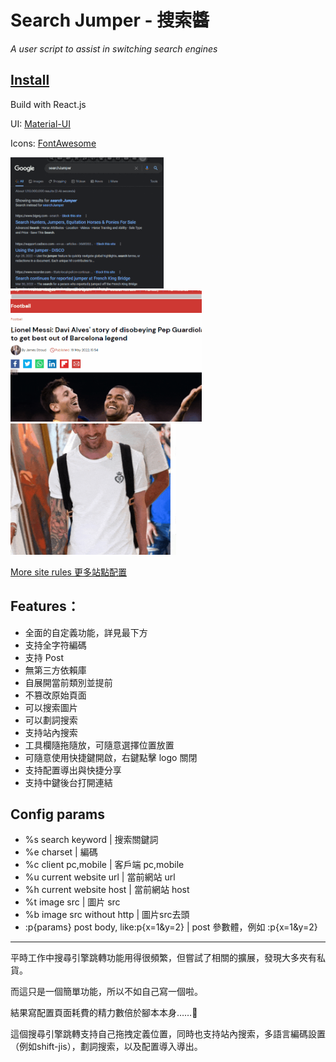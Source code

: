 # Search Jumper - 搜索醬 
*A user script to assist in switching search engines*

## [Install](https://greasyfork.org/scripts/445274-searchjumper)

Build with React.js

UI: [Material-UI](https://mui.com/)

Icons: [FontAwesome](https://fontawesome.com/)

<img src='demo1.gif' height='210px'><img src='demo3.gif' height='210px'><img src='demo2.gif' height='210px'>

[More site rules 更多站點配置](https://github.com/hoothin/SearchJumper/issues?q=label%3A%22Site+Rules%22)

## Features：
+ 全面的自定義功能，詳見最下方
+ 支持全字符編碼
+ 支持 Post
+ 無第三方依賴庫
+ 自展開當前類別並提前
+ 不篡改原始頁面
+ 可以搜索圖片
+ 可以劃詞搜索
+ 支持站內搜索
+ 工具欄隨拖隨放，可隨意選擇位置放置
+ 可隨意使用快捷鍵開啟，右鍵點擊 logo 關閉
+ 支持配置導出與快捷分享
+ 支持中鍵後台打開連結

## Config params
* %s search keyword | 搜索關鍵詞
* %e charset | 編碼
* %c client pc,mobile | 客戶端 pc,mobile
* %u current website url | 當前網站 url
* %h current website host | 當前網站 host
* %t image src | 圖片 src
* %b image src without http | 圖片src去頭
* :p{params} post body, like:p{x=1&y=2} | post 參數體，例如 :p{x=1&y=2}

---

平時工作中搜尋引擎跳轉功能用得很頻繁，但嘗試了相關的擴展，發現大多夾有私貨。

而這只是一個簡單功能，所以不如自己寫一個啦。

結果寫配置頁面耗費的精力數倍於腳本本身……🤦‍

這個搜尋引擎跳轉支持自己拖拽定義位置，同時也支持站內搜索，多語言編碼設置（例如shift-jis），劃詞搜索，以及配置導入導出。

